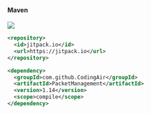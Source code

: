 #### Maven
[![](https://jitpack.io/v/CodingAir/PacketManagement.svg)](https://jitpack.io/#CodingAir/PacketManagement)
```xml
<repository>
  <id>jitpack.io</id>
  <url>https://jitpack.io</url>
</repository>

<dependency>  
  <groupId>com.github.CodingAir</groupId>
  <artifactId>PacketManagement</artifactId>
  <version>1.14</version>
  <scope>compile</scope>
</dependency>
```
